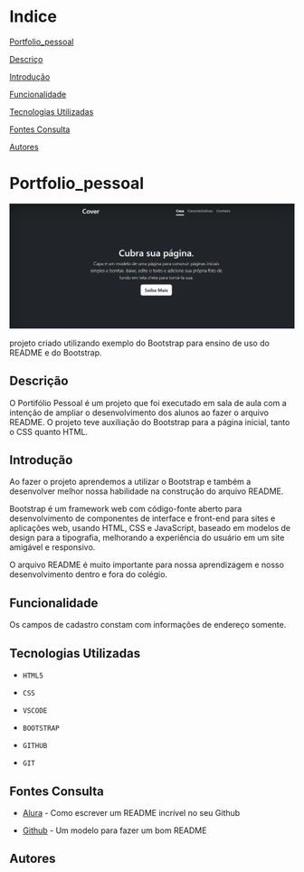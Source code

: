 # Indice

 

[Portfolio_pessoal](#portfolio_pessoal)  

[Descriço](#descri%C3%A7%C3%A3o)  

[Introdução](#introdu%C3%A7ao)  

[Funcionalidade](#funcionalidade)  

[Tecnologias Utilizadas](#tecnologias-utilizadas)  

[Fontes Consulta](#fontes-consulta)  

[Autores](#autores)  

 

 # Portfolio_pessoal

 

![Capa do projeto](img/capa.png)

 

projeto criado utilizando exemplo do Bootstrap para ensino de uso do README e do Bootstrap.

 

## Descrição

O Portifólio Pessoal é um projeto que foi executado em sala de aula com a intenção de ampliar o desenvolvimento dos alunos ao fazer o arquivo README. O projeto teve auxiliação do Bootstrap para a página inicial, tanto o CSS quanto HTML.

## Introdução

Ao fazer o projeto aprendemos a utilizar o Bootstrap e também a desenvolver melhor nossa habilidade na construção do arquivo README.

 Bootstrap é um framework web com código-fonte aberto para desenvolvimento de componentes de interface e front-end para sites e aplicações web, usando HTML, CSS e JavaScript, baseado em modelos de design para a tipografia, melhorando a experiência do usuário em um site amigável e responsivo.  

  O arquivo README é muito importante para nossa aprendizagem e nosso desenvolvimento dentro e fora do colégio.

## Funcionalidade

Os campos de cadastro constam com informações de endereço somente.

## Tecnologias Utilizadas

* ``HTML5``

* ``CSS``

* ``VSCODE``

* ``BOOTSTRAP``

* ``GITHUB``

* ``GIT``

## Fontes Consulta

* [Alura](https://www.alura.com.br/artigos/escrever-bom-readme) - Como escrever um README incrível no seu Github

* [Github](https://gist.github.com/lohhans/f8da0b147550df3f96914d3797e9fb89) - Um modelo para fazer um bom README

 

## Autores